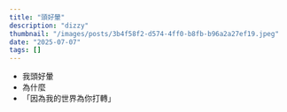 ```yaml
---
title: "頭好暈"
description: "dizzy"
thumbnail: "/images/posts/3b4f58f2-d574-4ff0-b8fb-b96a2a27ef19.jpeg"
date: "2025-07-07"
tags: []
---
```

- 我頭好暈
- 為什麼
- 「因為我的世界為你打轉」
